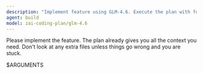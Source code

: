 ```yaml
---
description: "Implement feature using GLM-4.6. Execute the plan with focused context."
agent: build
model: zai-coding-plan/glm-4.6
---
```


Please implement the feature. The plan already gives you all the context you need. Don't look at any extra files unless things go wrong and you are stuck.

$ARGUMENTS